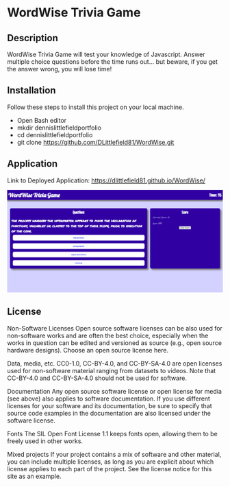# WordWise Trivia Game

## Description
WordWise Trivia Game will test your knowledge of Javascript. Answer multiple choice questions before the time runs out... but beware, if you get the answer wrong, you will lose time! 

## Installation

Follow these steps to install this project on your local machine.

- Open Bash editor
- mkdir dennislittlefieldportfolio
- cd dennislittlefieldportfolio
- git clone https://github.com/DLittlefield81/WordWise.git

## Application

Link to Deployed Application: https://dlittlefield81.github.io/WordWise/


![WordWise Trivia Game](assets/images/wordwise.png)


## License

Non-Software Licenses
Open source software licenses can be also used for non-software works and are often the best choice, especially when the works in question can be edited and versioned as source (e.g., open source hardware designs). Choose an open source license here.

Data, media, etc.
CC0-1.0, CC-BY-4.0, and CC-BY-SA-4.0 are open licenses used for non-software material ranging from datasets to videos. Note that CC-BY-4.0 and CC-BY-SA-4.0 should not be used for software.

Documentation
Any open source software license or open license for media (see above) also applies to software documentation. If you use different licenses for your software and its documentation, be sure to specify that source code examples in the documentation are also licensed under the software license.

Fonts
The SIL Open Font License 1.1 keeps fonts open, allowing them to be freely used in other works.

Mixed projects
If your project contains a mix of software and other material, you can include multiple licenses, as long as you are explicit about which license applies to each part of the project. See the license notice for this site as an example.
